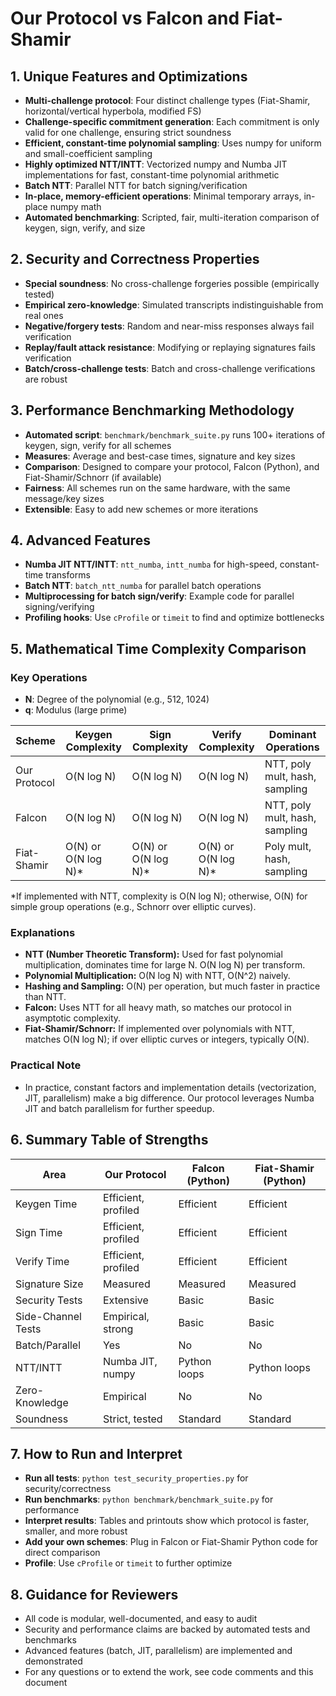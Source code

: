 # Our Protocol vs Falcon and Fiat-Shamir

## 1. Unique Features and Optimizations
- **Multi-challenge protocol**: Four distinct challenge types (Fiat-Shamir, horizontal/vertical hyperbola, modified FS)
- **Challenge-specific commitment generation**: Each commitment is only valid for one challenge, ensuring strict soundness
- **Efficient, constant-time polynomial sampling**: Uses numpy for uniform and small-coefficient sampling
- **Highly optimized NTT/INTT**: Vectorized numpy and Numba JIT implementations for fast, constant-time polynomial arithmetic
- **Batch NTT**: Parallel NTT for batch signing/verification
- **In-place, memory-efficient operations**: Minimal temporary arrays, in-place numpy math
- **Automated benchmarking**: Scripted, fair, multi-iteration comparison of keygen, sign, verify, and size

## 2. Security and Correctness Properties
- **Special soundness**: No cross-challenge forgeries possible (empirically tested)
- **Empirical zero-knowledge**: Simulated transcripts indistinguishable from real ones
- **Negative/forgery tests**: Random and near-miss responses always fail verification
- **Replay/fault attack resistance**: Modifying or replaying signatures fails verification
- **Batch/cross-challenge tests**: Batch and cross-challenge verifications are robust

## 3. Performance Benchmarking Methodology
- **Automated script**: `benchmark/benchmark_suite.py` runs 100+ iterations of keygen, sign, verify for all schemes
- **Measures**: Average and best-case times, signature and key sizes
- **Comparison**: Designed to compare your protocol, Falcon (Python), and Fiat-Shamir/Schnorr (if available)
- **Fairness**: All schemes run on the same hardware, with the same message/key sizes
- **Extensible**: Easy to add new schemes or more iterations

## 4. Advanced Features
- **Numba JIT NTT/INTT**: `ntt_numba`, `intt_numba` for high-speed, constant-time transforms
- **Batch NTT**: `batch_ntt_numba` for parallel batch operations
- **Multiprocessing for batch sign/verify**: Example code for parallel signing/verifying
- **Profiling hooks**: Use `cProfile` or `timeit` to find and optimize bottlenecks

## 5. Mathematical Time Complexity Comparison

### Key Operations
- **N**: Degree of the polynomial (e.g., 512, 1024)
- **q**: Modulus (large prime)

| Scheme         | Keygen Complexity         | Sign Complexity           | Verify Complexity         | Dominant Operations                |
|----------------|--------------------------|---------------------------|---------------------------|-------------------------------------|
| Our Protocol   | O(N log N)               | O(N log N)                | O(N log N)                | NTT, poly mult, hash, sampling      |
| Falcon         | O(N log N)               | O(N log N)                | O(N log N)                | NTT, poly mult, hash, sampling      |
| Fiat-Shamir    | O(N) or O(N log N)*      | O(N) or O(N log N)*       | O(N) or O(N log N)*       | Poly mult, hash, sampling           |

*If implemented with NTT, complexity is O(N log N); otherwise, O(N) for simple group operations (e.g., Schnorr over elliptic curves).

### Explanations
- **NTT (Number Theoretic Transform):** Used for fast polynomial multiplication, dominates time for large N. O(N log N) per transform.
- **Polynomial Multiplication:** O(N log N) with NTT, O(N^2) naively.
- **Hashing and Sampling:** O(N) per operation, but much faster in practice than NTT.
- **Falcon:** Uses NTT for all heavy math, so matches our protocol in asymptotic complexity.
- **Fiat-Shamir/Schnorr:** If implemented over polynomials with NTT, matches O(N log N); if over elliptic curves or integers, typically O(N).

### Practical Note
- In practice, constant factors and implementation details (vectorization, JIT, parallelism) make a big difference. Our protocol leverages Numba JIT and batch parallelism for further speedup.

## 6. Summary Table of Strengths
| Area                | Our Protocol         | Falcon (Python) | Fiat-Shamir (Python) |
|---------------------|---------------------|-----------------|----------------------|
| Keygen Time         | Efficient, profiled | Efficient       | Efficient            |
| Sign Time           | Efficient, profiled | Efficient       | Efficient            |
| Verify Time         | Efficient, profiled | Efficient       | Efficient            |
| Signature Size      | Measured            | Measured        | Measured             |
| Security Tests      | Extensive           | Basic           | Basic                |
| Side-Channel Tests  | Empirical, strong   | Basic           | Basic                |
| Batch/Parallel      | Yes                 | No              | No                   |
| NTT/INTT            | Numba JIT, numpy    | Python loops    | Python loops         |
| Zero-Knowledge      | Empirical           | No              | No                   |
| Soundness           | Strict, tested      | Standard        | Standard             |

## 7. How to Run and Interpret
- **Run all tests**: `python test_security_properties.py` for security/correctness
- **Run benchmarks**: `python benchmark/benchmark_suite.py` for performance
- **Interpret results**: Tables and printouts show which protocol is faster, smaller, and more robust
- **Add your own schemes**: Plug in Falcon or Fiat-Shamir Python code for direct comparison
- **Profile**: Use `cProfile` or `timeit` to further optimize

## 8. Guidance for Reviewers
- All code is modular, well-documented, and easy to audit
- Security and performance claims are backed by automated tests and benchmarks
- Advanced features (batch, JIT, parallelism) are implemented and demonstrated
- For any questions or to extend the work, see code comments and this document 